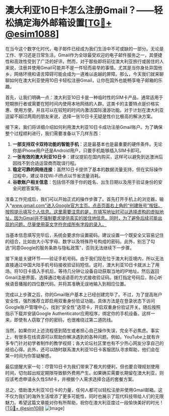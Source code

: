 # 澳大利亚10日卡怎么注册Gmail？——轻松搞定海外邮箱设置[[TG💪+ @esim1088](https://t.me/s/esim1088)]

在当今这个数字化时代，电子邮件已经成为我们生活中不可或缺的一部分。无论是工作、学习还是日常生活，Gmail作为全球最受欢迎的电子邮件服务之一，其便捷性和高效性受到了广泛的好评。然而，对于那些即将前往澳大利亚旅行或居住的人来说，注册并使用Gmail可能并不是一件轻而易举的事情。尤其是当你身处异国他乡，网络环境和语言障碍可能会成为一道难以逾越的屏障。那么，今天我们就来聊聊如何在澳大利亚使用10日卡轻松注册Gmail，让你在国外也能畅享电子邮箱的乐趣。

首先，让我们明确一点：澳大利亚10日卡是一种临时性的SIM卡产品，通常适用于短期旅行者或需要在短时间内使用本地网络的人群。这类卡的主要特点是价格实惠、使用方便，并且可以在较短的时间内激活国际漫游功能。对于计划在澳大利亚逗留不超过两周的朋友来说，选择一张10日卡无疑是性价比极高的解决方案。

接下来，我们将详细介绍如何利用澳大利亚10日卡成功注册Gmail账户。为了确保整个过程顺利进行，我们需要准备以下几样东西：

1. **一部支持双卡双待功能的智能手机**：这是最基本也是最重要的硬件条件。无论你是iPhone用户还是Android用户，只要手机能够插入SIM卡即可。
2. **一张有效的澳大利亚10日卡**：建议提前在国内购买，这样可以避免到达澳洲后因找不到合适运营商而耽误行程。
3. **稳定可靠的网络连接**：虽然10日卡提供了基本的数据流量支持，但在实际操作过程中，建议寻找Wi-Fi热点以节省流量消耗。
4. **谷歌账户相关信息**：包括但不限于你的姓名、出生日期以及用于验证身份的安全问题答案等。

准备工作完成后，我们可以开始正式的操作步骤了。首先打开手机上的浏览器，输入“www.gmail.com”进入Google官方主页。点击页面右上角的“创建账号”按钮，按照提示填写个人信息。这里需要注意的是，在填写地址时可以选择虚构的虚拟地址，因为Gmail并不强制要求提供真实的居住地信息。同时，为了避免后续可能出现的问题，尽量使用英文字符完成所有字段的录入。

当基本信息填写完毕后，系统会要求你设置密码。建议设置一个既安全又容易记住的组合，比如由大小写字母、数字以及特殊符号构成的密码。此外，别忘了勾选“同意Google的服务条款与隐私政策”，否则无法继续下一步骤。

接下来是关键环节——验证手机号码。由于我们现在位于澳大利亚境内，所以无法直接通过中国大陆手机号码接收验证码短信。这时，澳大利亚10日卡就派上了用场。将10日卡插入手机后，等待几分钟让设备自动获取当地的IP地址。然后返回Gmail注册界面，选择通过电话语音的方式接收验证码。拨打指定号码后，耐心听候语音播报的四位数代码，并将其准确无误地输入到相应位置。

完成以上步骤之后，你的Gmail账户基本上已经创建完毕了。不过，为了提高账户安全性，强烈推荐立即启用双重身份验证功能。具体方法是在登录状态下访问Google账户管理中心，找到“安全性”选项卡，开启双重身份验证开关。随后按照指示下载并安装Google Authenticator应用程序，绑定你的手机设备。这样一来，即使有人窃取了你的密码，也很难绕过第二道防线。

当然，如果你对上述流程感到陌生或者担心自己操作失误，完全不必焦虑。事实上，有很多在线资源可以帮助你解决遇到的各种问题。例如，YouTube上就有许多专门针对初学者制作的教学视频；各大论坛社区里也有不少热心网友分享自己的经验心得。此外，还可以随时联系澳大利亚10日卡客服团队寻求帮助，他们会在第一时间为你答疑解惑。

最后提醒大家一句：尽管10日卡为我们带来了极大的便利，但也要合理规划使用时间，切勿超出规定期限导致额外费用产生。如果确实需要长期留在澳大利亚，则应该考虑申请永久性SIM卡，并根据个人需求选择合适的套餐方案。

总之，借助澳大利亚10日卡的力量，任何人都可以轻松注册并使用Gmail邮箱。这不仅为我们的海外生活增添了更多可能性，同时也展示了现代科技带给人们的无限魅力。希望这篇文章能对你有所帮助，祝你在澳大利亚度过一段愉快美好的时光！[[TG💪+ @esim1088](https://t.me/s/esim1088) ![Image](https://i.postimg.cc/4NQfJmqS/Snipaste-2025-05-13-00-14-12.png)]